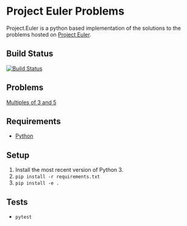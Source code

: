 # Project Euler Problems
Project.Euler is a python based implementation of the solutions to the problems hosted on [Project Euler](https://projecteuler.net).

## Build Status
[![Build Status](https://travis-ci.org/virtualmadden/Project.Euler.svg?branch=master)](https://travis-ci.org/virtualmadden/Project.Euler)

## Problems
[Multiples of 3 and 5](https://projecteuler.net/problem=1)

## Requirements
- [Python](https://www.python.org/)

## Setup
1. Install the most recent version of Python 3.
1. `pip install -r requirements.txt`
1. `pip install -e .`

## Tests
- `pytest`